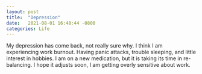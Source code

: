 ```yaml
---
layout: post
title:  "Depression"
date:   2021-08-01 16:48:44 -0800
categories: Life
---
```

My depression has come back, not really sure why. I think I am experiencing work burnout. Having panic attacks,
trouble sleeping, and little interest in hobbies. I am on a new medication, but it is taking its time in 
re-balancing. I hope it adjusts soon, I am getting overly sensitive about work. 

 


